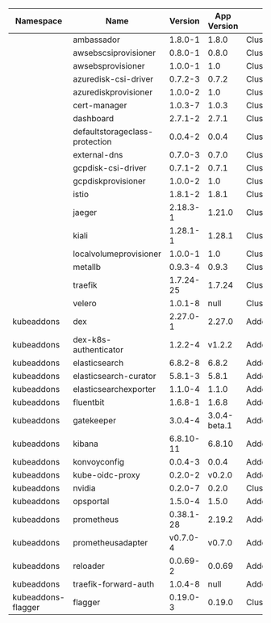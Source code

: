 |Namespace|Name|Version|App Version|Kind|
|---------|----|-------|-----------|----|
| |ambassador|1.8.0-1|1.8.0|ClusterAddon|
| |awsebscsiprovisioner|0.8.0-1|0.8.0|ClusterAddon|
| |awsebsprovisioner|1.0.0-1|1.0|ClusterAddon|
| |azuredisk-csi-driver|0.7.2-3|0.7.2|ClusterAddon|
| |azurediskprovisioner|1.0.0-2|1.0|ClusterAddon|
| |cert-manager|1.0.3-7|1.0.3|ClusterAddon|
| |dashboard|2.7.1-2|2.7.1|ClusterAddon|
| |defaultstorageclass-protection|0.0.4-2|0.0.4|ClusterAddon|
| |external-dns|0.7.0-3|0.7.0|ClusterAddon|
| |gcpdisk-csi-driver|0.7.1-2|0.7.1|ClusterAddon|
| |gcpdiskprovisioner|1.0.0-2|1.0|ClusterAddon|
| |istio|1.8.1-2|1.8.1|ClusterAddon|
| |jaeger|2.18.3-1|1.21.0|ClusterAddon|
| |kiali|1.28.1-1|1.28.1|ClusterAddon|
| |localvolumeprovisioner|1.0.0-1|1.0|ClusterAddon|
| |metallb|0.9.3-4|0.9.3|ClusterAddon|
| |traefik|1.7.24-25|1.7.24|ClusterAddon|
| |velero|1.0.1-8|null|ClusterAddon|
|kubeaddons|dex|2.27.0-1|2.27.0|Addon|
|kubeaddons|dex-k8s-authenticator|1.2.2-4|v1.2.2|Addon|
|kubeaddons|elasticsearch|6.8.2-8|6.8.2|Addon|
|kubeaddons|elasticsearch-curator|5.8.1-3|5.8.1|Addon|
|kubeaddons|elasticsearchexporter|1.1.0-4|1.1.0|Addon|
|kubeaddons|fluentbit|1.6.8-1|1.6.8|Addon|
|kubeaddons|gatekeeper|3.0.4-4|3.0.4-beta.1|Addon|
|kubeaddons|kibana|6.8.10-11|6.8.10|Addon|
|kubeaddons|konvoyconfig|0.0.4-3|0.0.4|Addon|
|kubeaddons|kube-oidc-proxy|0.2.0-2|v0.2.0|Addon|
|kubeaddons|nvidia|0.2.0-7|0.2.0|ClusterAddon|
|kubeaddons|opsportal|1.5.0-4|1.5.0|Addon|
|kubeaddons|prometheus|0.38.1-28|2.19.2|Addon|
|kubeaddons|prometheusadapter|v0.7.0-4|v0.7.0|Addon|
|kubeaddons|reloader|0.0.69-2|0.0.69|Addon|
|kubeaddons|traefik-forward-auth|1.0.4-8|null|Addon|
|kubeaddons-flagger|flagger|0.19.0-3|0.19.0|ClusterAddon|
